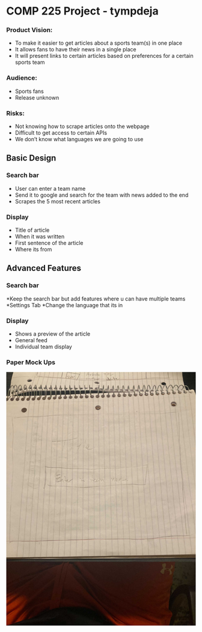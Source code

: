 COMP 225 Project - tympdeja
======================================================

### Product Vision:
* To make it easier to get articles about a sports team(s) in one place
* It allows fans to have their news in a single place
* It will present links to certain articles based on preferences for a certain sports team
### Audience: 
* Sports fans
* Release unknown
### Risks:
* Not knowing how to scrape articles onto the webpage
* Difficult to get access to certain APIs
* We don’t know what languages we are going to use

## Basic Design

### Search bar
* User can enter a team name
* Send it to google and search for the team with news added to the end
* Scrapes the 5 most recent articles

### Display
* Title of article
* When it was written
* First sentence of the article
* Where its from

## Advanced Features

### Search bar
*Keep the search bar but add features where u can have multiple teams
*Settings Tab
*Change the language that its in

### Display
* Shows a preview of the article
* General feed
* Individual team display

### Paper Mock Ups
![Image 1](images/paper_mockups/1.jpg)


